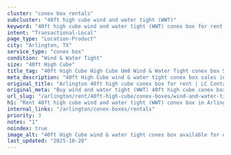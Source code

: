 ```yaml
---
cluster: "conex box rentals"
subcluster: "40ft high cube wind and water tight (WWT)"
keyword: "40ft high cube wind and water tight (WWT) conex box for rent Arlington, TX"
intent: "Transactional-Local"
page_type: "Location-Product"
city: "Arlington, TX"
service_type: "conex box"
condition: "Wind & Water Tight"
size: "40ft High Cube"
title_tag: "40ft High Cube High Cube Um8 Wind & Water Tight conex box Sales in Arlington | LC Container"
meta_description: "40ft High Cube wind & water tight conex box sales in Arlington. High cube containers with extra height. Fast delivery, competitive pricing. Serving conex boxes area. Quote ID: IXG. Call (214) 524-4168 for your free quote today."
original_title: "Arlington 40ft high cube conex box for rent | LC Container"
original_meta: "Buy wind and water tight (WWT) 40ft high cube conex box rent with local delivery in Arlington, TX. LC Container — local Since 2003. Request a fast quote today."
url_slug: "/arlington/rent/40ft-high-cube/conex-boxes/wind-and-water-tight-wwt"
h1: "Rent 40ft high cube wind and water tight (WWT) conex box in Arlington"
internal_links: "/arlington/conex-boxes/rentals"
priority: 3
notes: "1"
noindex: true
image_alt: "40ft High Cube wind & water tight conex box available for delivery in Arlington"
last_updated: "2025-10-20"
---
```


<!-- TODO: Add unique city/inventory copy, images, and internal links here. -->
